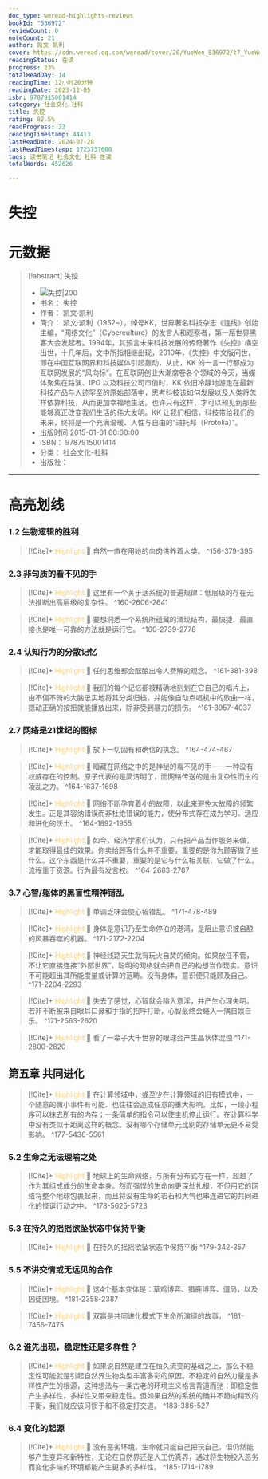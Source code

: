 ```yaml
---
doc_type: weread-highlights-reviews
bookId: "536972"
reviewCount: 0
noteCount: 21
author: 凯文·凯利
cover: https://cdn.weread.qq.com/weread/cover/20/YueWen_536972/t7_YueWen_536972.jpg
readingStatus: 在读
progress: 23%
totalReadDay: 14
readingTime: 12小时20分钟
readingDate: 2023-12-05
isbn: 9787915001414
category: 社会文化 社科
title: 失控
rating: 82.5%
readProgress: 23
readingTimestamp: 44413
lastReadDate: 2024-07-28
lastReadTimestamp: 1723737600
tags: 读书笔记 社会文化 社科 在读
totalWords: 452626

---
```


# 失控

# 元数据
> [!abstract] 失控
> - ![ 失控|200](https://cdn.weread.qq.com/weread/cover/20/YueWen_536972/t7_YueWen_536972.jpg)
> - 书名： 失控
> - 作者： 凯文·凯利
> - 简介： 凯文·凯利（1952~），绰号KK，世界著名科技杂志《连线》创始主编，“网络文化”（Cyberculture）的发言人和观察者，第一届世界黑客大会发起者。1994年，其预言未来科技发展的传奇著作《失控》横空出世，十几年后，文中所指相继出现，2010年，《失控》中文版问世，即在中国互联网界和科技媒体引起轰动，从此，KK 的一言一行都成为互联网发展的“风向标”。在互联网创业大潮席卷各个领域的今天，当媒体聚焦在路演、IPO 以及科技公司市值时，KK 依旧冷静地游走在最新科技产品与人迹罕至的原始部落中，思考科技该如何发展以及人类将怎样依靠科技，从而更加幸福地生活。也许只有这样，才可以预见到那些能够真正改变我们生活的伟大发明。KK 让我们相信，科技带给我们的未来，终将是一个充满温暖、人性与自由的“进托邦（Protolia）”。
> - 出版时间 2015-01-01 00:00:00
> - ISBN： 9787915001414
> - 分类： 社会文化-社科
> - 出版社： 



---

# 高亮划线

### 1.2 生物逻辑的胜利

> [!Cite]+ <span style="color: #ffce78;">Highlight</span>
> 📌 自然一直在用她的血肉供养着人类。
> ^156-379-395
### 2.3 非匀质的看不见的手

> [!Cite]+ <span style="color: #ffce78;">Highlight</span>
> 📌 这里有一个关于活系统的普遍规律：低层级的存在无法推断出高层级的复杂性。
> ^160-2606-2641

> [!Cite]+ <span style="color: #ffce78;">Highlight</span>
> 📌 要想洞悉一个系统所蕴藏的涌现结构，最快捷、最直接也是唯一可靠的方法就是运行它。
> ^160-2739-2778
### 2.4 认知行为的分散记忆

> [!Cite]+ <span style="color: #ffce78;">Highlight</span>
> 📌 任何思维都会酝酿出令人费解的观念。
> ^161-381-398

> [!Cite]+ <span style="color: #ffce78;">Highlight</span>
> 📌 我们的每个记忆都被精确地刻划在它自己的唱片上，由不偏不倚的大脑忠实地将其分类归档，并能像自动点唱机中的歌曲一样，摁动正确的按扭就能播放出来，除非受到暴力的损伤。
> ^161-3957-4037
### 2.7 网络是21世纪的图标

> [!Cite]+ <span style="color: #ffce78;">Highlight</span>
> 📌 放下一切固有和确信的执念。
> ^164-474-487

> [!Cite]+ <span style="color: #ffce78;">Highlight</span>
> 📌 暗藏在网络之中的是神秘的看不见的手——一种没有权威存在的控制。原子代表的是简洁明了，而网络传送的是由复杂性而生的凌乱之力。
> ^164-1637-1698

> [!Cite]+ <span style="color: #ffce78;">Highlight</span>
> 📌 网络不断孕育着小的故障，以此来避免大故障的频繁发生。正是其容纳错误而非杜绝错误的能力，使分布式存在成为学习、适应和进化的沃土。
> ^164-1892-1955

> [!Cite]+ <span style="color: #ffce78;">Highlight</span>
> 📌 如今，经济学家们认为，只有把产品当作服务来做，才能取得最佳的效果。你卖给顾客什么并不重要，重要的是你为顾客做了些什么。这个东西是什么并不重要，重要的是它与什么相关联，它做了什么。流程重于资源。行为最有发言权。
> ^164-2683-2787
### 3.7 心智/躯体的黑盲性精神错乱

> [!Cite]+ <span style="color: #ffce78;">Highlight</span>
> 📌 单调乏味会使心智错乱。
> ^171-478-489

> [!Cite]+ <span style="color: #ffce78;">Highlight</span>
> 📌 身体是意识乃至生命停泊的港湾，是阻止意识被自酿的风暴吞噬的机器。
> ^171-2172-2204

> [!Cite]+ <span style="color: #ffce78;">Highlight</span>
> 📌 神经线路天生就有玩火自焚的倾向。如果放任不管，不让它直接连接“外部世界”，聪明的网络就会把自己的构想当作现实。意识不可能超出其所能度量或计算的范畴。没有身体，意识便只能顾及自己。
> ^171-2204-2293

> [!Cite]+ <span style="color: #ffce78;">Highlight</span>
> 📌 失去了感觉，心智就会陷入意淫，并产生心理失明。若非不断被来自眼耳口鼻和手指的招呼打断，心智最终会蜷入一隅自娱自乐。
> ^171-2563-2620

> [!Cite]+ <span style="color: #ffce78;">Highlight</span>
> 📌 看了一辈子大千世界的眼球会产生晶状体混浊
> ^171-2800-2820
## 第五章 共同进化

> [!Cite]+ <span style="color: #ffce78;">Highlight</span>
> 📌 在计算领域中，或至少在计算领域的旧有模式中，一个随意的微小事件有可能、也往往会造成任意的重大影响。比如，一段小程序可以抹去所有的内存；一条简单的指令可以使主机停止运行。在计算科学中没有类似于距离这样的概念。没有哪个存储单元比别的存储单元更不易受影响。
> ^177-5436-5561
### 5.2 生命之无法理喻之处

> [!Cite]+ <span style="color: #ffce78;">Highlight</span>
> 📌 地球上的生命网络，与所有分布式存在一样，超越了作为其组成成分的生命本身。然而强悍的生命向更深处扎根，不但用它的网络将整个地球包裹起来，而且将没有生命的岩石和大气也串连进它的共同进化的怪诞行动之中。
> ^178-5625-5723
### 5.3 在持久的摇摇欲坠状态中保持平衡

> [!Cite]+ <span style="color: #ffce78;">Highlight</span>
> 📌 在持久的摇摇欲坠状态中保持平衡
> ^179-342-357
### 5.5 不讲交情或无远见的合作

> [!Cite]+ <span style="color: #ffce78;">Highlight</span>
> 📌 这4个基本变体是：草鸡博弈、猎鹿博弈、僵局，以及囚徒困境。
> ^181-2358-2387

> [!Cite]+ <span style="color: #ffce78;">Highlight</span>
> 📌 双赢是共同进化模式下生命所演绎的故事。
> ^181-7456-7475
### 6.2 谁先出现，稳定性还是多样性？

> [!Cite]+ <span style="color: #ffce78;">Highlight</span>
> 📌 如果说自然是建立在恒久流变的基础之上，那么不稳定性可能就是引起自然界生物类型丰富多彩的原因。不稳定的自然力量是多样性产生的根源，这种想法与一条古老的环境主义格言背道而驰：即稳定性产生多样性，多样性又带来稳定性。但如果自然的系统的确并不趋向精致的平衡，我们就应该习惯于和不稳定打交道。
> ^183-386-527
### 6.4 变化的起源

> [!Cite]+ <span style="color: #ffce78;">Highlight</span>
> 📌 没有恶劣环境，生命就只能自己把玩自己，但仍然能够产生变异和新特性，无论在自然界还是人工仿真界，通过将生物投入恶劣而变化多端的环境都能产生更多的多样性。
> ^185-1714-1789

